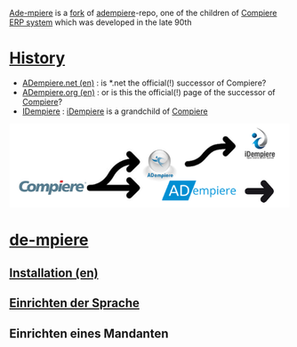 [Ade-mpiere](https://github.com/klst-de/adempiere) is a [fork](https://en.wikipedia.org/wiki/Fork_(software_development)) of  [adempiere](https://github.com/adempiere/adempiere)-repo, one of the children of [Compiere ERP system](https://en.wikipedia.org/wiki/Compiere) which was developed in the late 90th

# [History](https://en.wikipedia.org/wiki/IDempiere#History)

* [ADempiere.net (en)](https://klst-de.github.io/adempiere/) : is *.net the official(!) successor of Compiere?
* [ADempiere.org (en)](http://adempiere.org/site/) : or is this the official(!) page of the successor of [Compiere](http://www.compiere.com/company/history.php)?
* [IDempiere](https://en.wikipedia.org/wiki/IDempiere) : [iDempiere](http://www.idempiere.org/) is a grandchild of [Compiere](http://www.compiere.com/svn/)

![](images/ADLogos.PNG)

# [de-mpiere](1.de-mpiere.md)
## [Installation (en)](http://wiki.adempiere.net/Installation_Steps)
## [Einrichten der Sprache](https://bitbucket.org/eugenh/de.mpiere/wiki/Sprache)
## Einrichten eines Mandanten
